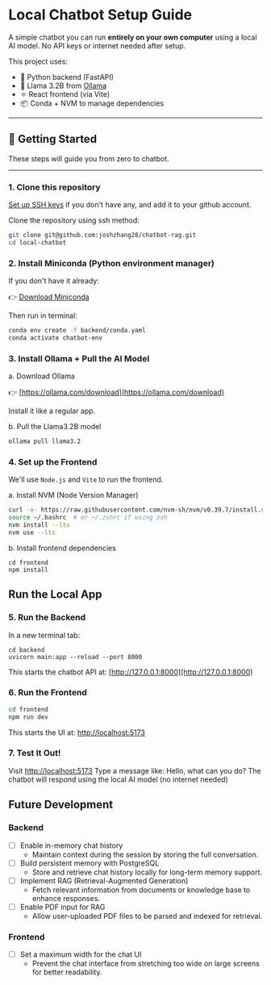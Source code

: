 # Local Chatbot Setup Guide

A simple chatbot you can run **entirely on your own computer** using a local AI model. No API keys or internet needed after setup.

This project uses:
- 🐍 Python backend (FastAPI)
- 💬 Llama 3.2B from [Ollama](https://ollama.com)
- ⚛️ React frontend (via Vite)
- 📦 Conda + NVM to manage dependencies

---

## 🚀 Getting Started

These steps will guide you from zero to chatbot.

---

### 1. Clone this repository
[Set up SSH keys](https://docs.github.com/en/authentication/connecting-to-github-with-ssh/generating-a-new-ssh-key-and-adding-it-to-the-ssh-agent) if you don't have any, and add it to your github account.

Clone the repository using ssh method:
```bash
git clone git@github.com:joshzhang28/chatbot-rag.git
cd local-chatbot
```

### 2. Install Miniconda (Python environment manager)
If you don't have it already:

👉 [Download Miniconda](https://www.anaconda.com/docs/getting-started/miniconda/main)

Then run in terminal:

```bash
conda env create -f backend/conda.yaml
conda activate chatbot-env

```

### 3. Install Ollama + Pull the AI Model

a. Download Ollama

👉 [https://ollama.com/download](https://ollama.com/download)

Install it like a regular app.

b. Pull the Llama3.2B model

```bash
ollama pull llama3.2
```


### 4. Set up the Frontend
We'll use `Node.js` and `Vite` to run the frontend.

a. Install NVM (Node Version Manager)

```bash
curl -o- https://raw.githubusercontent.com/nvm-sh/nvm/v0.39.7/install.sh | bash
source ~/.bashrc  # or ~/.zshrc if using zsh
nvm install --lts
nvm use --lts
```

b. Install frontend dependencies
```
cd frontend
npm install
```

## Run the Local App

### 5. Run the Backend
In a new terminal tab:
```
cd backend
uvicorn main:app --reload --port 8000
```

This starts the chatbot API at: [http://127.0.0.1:8000](http://127.0.0.1:8000)

### 6. Run the Frontend
```bash
cd frontend
npm run dev
```
This starts the UI at: [http://localhost:5173](http://localhost:5173)

### 7. Test It Out!
Visit [http://localhost:5173](http://localhost:5173)
Type a message like: Hello, what can you do?
The chatbot will respond using the local AI model (no internet needed)

## Future Development

### Backend
- [ ] Enable in-memory chat history
  - Maintain context during the session by storing the full conversation.
- [ ] Build persistent memory with PostgreSQL
  - Store and retrieve chat history locally for long-term memory support.
- [ ] Implement RAG (Retrieval-Augmented Generation)
  - Fetch relevant information from documents or knowledge base to enhance responses.
- [ ] Enable PDF input for RAG
  - Allow user-uploaded PDF files to be parsed and indexed for retrieval.

### Frontend
- [ ] Set a maximum width for the chat UI
  - Prevent the chat interface from stretching too wide on large screens for better readability.

